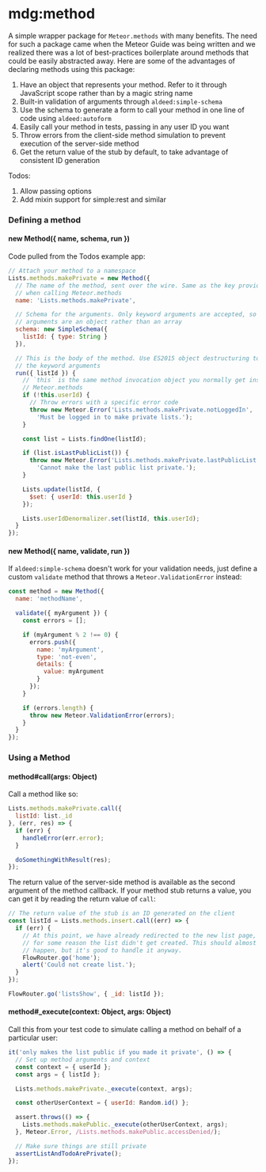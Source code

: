 # mdg:method

A simple wrapper package for `Meteor.methods` with many benefits. The need for such a package came
when the Meteor Guide was being written and we realized there was a lot of best-practices
boilerplate around methods that could be easily abstracted away. Here are some of the advantages of
declaring methods using this package:

1. Have an object that represents your method. Refer to it through JavaScript scope rather than
by a magic string name
2. Built-in validation of arguments through `aldeed:simple-schema`
3. Use the schema to generate a form to call your method in one line of code using `aldeed:autoform`
4. Easily call your method in tests, passing in any user ID you want
5. Throw errors from the client-side method simulation to prevent execution of the server-side
method
6. Get the return value of the stub by default, to take advantage of consistent ID generation

Todos:

1. Allow passing options
2. Add mixin support for simple:rest and similar

### Defining a method

#### new Method({ name, schema, run })

Code pulled from the Todos example app:

```js
// Attach your method to a namespace
Lists.methods.makePrivate = new Method({
  // The name of the method, sent over the wire. Same as the key provided
  // when calling Meteor.methods
  name: 'Lists.methods.makePrivate',

  // Schema for the arguments. Only keyword arguments are accepted, so the
  // arguments are an object rather than an array
  schema: new SimpleSchema({
    listId: { type: String }
  }),

  // This is the body of the method. Use ES2015 object destructuring to get
  // the keyword arguments
  run({ listId }) {
    // `this` is the same method invocation object you normally get inside
    // Meteor.methods
    if (!this.userId) {
      // Throw errors with a specific error code
      throw new Meteor.Error('Lists.methods.makePrivate.notLoggedIn',
        'Must be logged in to make private lists.');
    }

    const list = Lists.findOne(listId);

    if (list.isLastPublicList()) {
      throw new Meteor.Error('Lists.methods.makePrivate.lastPublicList',
        'Cannot make the last public list private.');
    }

    Lists.update(listId, {
      $set: { userId: this.userId }
    });

    Lists.userIdDenormalizer.set(listId, this.userId);
  }
});
```

#### new Method({ name, validate, run })

If `aldeed:simple-schema` doesn't work for your validation needs, just define a custom `validate`
method that throws a `Meteor.ValidationError` instead:

```js
const method = new Method({
  name: 'methodName',

  validate({ myArgument }) {
    const errors = [];

    if (myArgument % 2 !== 0) {
      errors.push({
        name: 'myArgument',
        type: 'not-even',
        details: {
          value: myArgument
        }
      });
    }

    if (errors.length) {
      throw new Meteor.ValidationError(errors);
    }
  }
});
```

### Using a Method

#### method#call(args: Object)

Call a method like so:

```js
Lists.methods.makePrivate.call({
  listId: list._id
}, (err, res) => {
  if (err) {
    handleError(err.error);
  }

  doSomethingWithResult(res);
});
```

The return value of the server-side method is available as the second argument of the method
callback. If your method stub returns a value, you can get it by reading the return value of `call`:

```js
// The return value of the stub is an ID generated on the client
const listId = Lists.methods.insert.call((err) => {
  if (err) {
    // At this point, we have already redirected to the new list page, but
    // for some reason the list didn't get created. This should almost never
    // happen, but it's good to handle it anyway.
    FlowRouter.go('home');
    alert('Could not create list.');
  }
});

FlowRouter.go('listsShow', { _id: listId });
```

#### method#_execute(context: Object, args: Object)

Call this from your test code to simulate calling a method on behalf of a particular user:

```js
it('only makes the list public if you made it private', () => {
  // Set up method arguments and context
  const context = { userId };
  const args = { listId };

  Lists.methods.makePrivate._execute(context, args);

  const otherUserContext = { userId: Random.id() };

  assert.throws(() => {
    Lists.methods.makePublic._execute(otherUserContext, args);
  }, Meteor.Error, /Lists.methods.makePublic.accessDenied/);

  // Make sure things are still private
  assertListAndTodoArePrivate();
});
```
